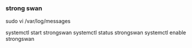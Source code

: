 ### strong swan


sudo vi /var/log/messages


systemctl start strongswan
systemctl status strongswan
systemctl enable strongswan
